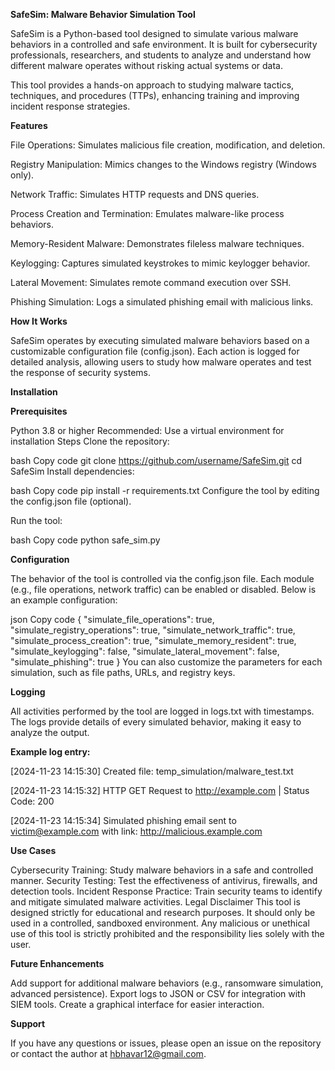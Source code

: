 **SafeSim: Malware Behavior Simulation Tool**

SafeSim is a Python-based tool designed to simulate various malware behaviors in a controlled and safe environment. It is built for cybersecurity professionals, researchers, and students to analyze and understand how different malware operates without risking actual systems or data.

This tool provides a hands-on approach to studying malware tactics, techniques, and procedures (TTPs), enhancing training and improving incident response strategies.


**Features**

File Operations: Simulates malicious file creation, modification, and deletion.

Registry Manipulation: Mimics changes to the Windows registry (Windows only).

Network Traffic: Simulates HTTP requests and DNS queries.

Process Creation and Termination: Emulates malware-like process behaviors.

Memory-Resident Malware: Demonstrates fileless malware techniques.

Keylogging: Captures simulated keystrokes to mimic keylogger behavior.

Lateral Movement: Simulates remote command execution over SSH.

Phishing Simulation: Logs a simulated phishing email with malicious links.


**How It Works**

SafeSim operates by executing simulated malware behaviors based on a customizable configuration file (config.json). Each action is logged for detailed analysis, allowing users to study how malware operates and test the response of security systems.

**Installation**

**Prerequisites**

Python 3.8 or higher
Recommended: Use a virtual environment for installation
Steps
Clone the repository:

bash
Copy code
git clone https://github.com/username/SafeSim.git
cd SafeSim
Install dependencies:

bash
Copy code
pip install -r requirements.txt
Configure the tool by editing the config.json file (optional).

Run the tool:

bash
Copy code
python safe_sim.py


**Configuration**

The behavior of the tool is controlled via the config.json file. Each module (e.g., file operations, network traffic) can be enabled or disabled. Below is an example configuration:

json
Copy code
{
  "simulate_file_operations": true,
  "simulate_registry_operations": true,
  "simulate_network_traffic": true,
  "simulate_process_creation": true,
  "simulate_memory_resident": true,
  "simulate_keylogging": false,
  "simulate_lateral_movement": false,
  "simulate_phishing": true
}
You can also customize the parameters for each simulation, such as file paths, URLs, and registry keys.


**Logging**

All activities performed by the tool are logged in logs.txt with timestamps. The logs provide details of every simulated behavior, making it easy to analyze the output.

**Example log entry:**

[2024-11-23 14:15:30] Created file: temp_simulation/malware_test.txt

[2024-11-23 14:15:32] HTTP GET Request to http://example.com | Status Code: 200

[2024-11-23 14:15:34] Simulated phishing email sent to victim@example.com with link: http://malicious.example.com



**Use Cases**

Cybersecurity Training:
Study malware behaviors in a safe and controlled manner.
Security Testing:
Test the effectiveness of antivirus, firewalls, and detection tools.
Incident Response Practice:
Train security teams to identify and mitigate simulated malware activities.
Legal Disclaimer
This tool is designed strictly for educational and research purposes. It should only be used in a controlled, sandboxed environment. Any malicious or unethical use of this tool is strictly prohibited and the responsibility lies solely with the user.



**Future Enhancements**

Add support for additional malware behaviors (e.g., ransomware simulation, advanced persistence).
Export logs to JSON or CSV for integration with SIEM tools.
Create a graphical interface for easier interaction.


**Support**

If you have any questions or issues, please open an issue on the repository or contact the author at hbhavar12@gmail.com.
